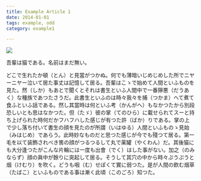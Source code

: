 ```yaml
---
title: Example Article 1
date: 2014-01-01
tags: example, odd
category: example1

---
```


<img class="img-responsive" src="/images/2014-01-01-example-article/cat.jpg">

吾輩は猫である。名前はまだ無い。

どこで生れたか頓（とん）と見當がつかぬ。何でも薄暗いじめじめした所でニヤーニヤー泣いて居た事丈は記憶して居る。吾輩はこゝで始めて人間といふものを見た。然（しか）もあとで聞くとそれは書生といふ人間中で一番獰悪（だうあく）な種族であつたさうだ。此書生といふのは時々我々を捕（つかま）へて煮て食ふといふ話である。然し其當時は何といふ考（かんがへ）もなかつたから別段恐しいとも思はなかつた。但（たゞ）彼の掌（てのひら）に載せられてスーと持ち上げられた時何だかフハフハした感じが有つた許（ばか）りである。掌の上で少し落ち付いて書生の顔を見たのが所謂（いはゆる）人間といふものゝ見始（みはじめ）であらう。此時妙なものだと思つた感じが今でも殘つて居る。第一毛を以て装飾されべき筈の顔がつるつるして丸で薬罐（やくわん）だ。其後猫にも大分逢つたがこんな片輪には一度も出會（でく）はした事がない。加之（のみならず）顔の眞中が餘りに突起して居る。そうして其穴の中から時々ぷうぷうと烟（けむり）を吹く。どうも咽（む）せぽくて實に弱つた。是が人間の飲む烟草（たばこ）といふものである事は漸く此頃（このごろ）知つた。


